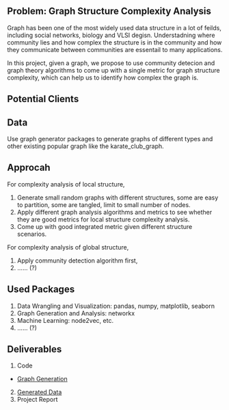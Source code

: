 ## Problem: Graph Structure Complexity Analysis

Graph has been one of the most widely used data structure in a lot of feilds, including social networks, biology and VLSI degisn. Understadning where community lies and how complex the structure is in the community and how they communicate between communities are essentail to many applications.

In this project, given a graph, we propose to use community detecion and graph theory algorithms to come up with a single metric for graph structure complexity, which can help us to identify how complex the graph is.

## Potential Clients

## Data
Use graph generator packages to generate graphs of different types and other existing popular graph like the karate_club_graph.

## Approcah
For complexity analysis of local structure,

1. Generate small random graphs with different structures, some are easy to partition, some are tangled, limit to small number of nodes.
2. Apply different graph analysis algorithms and metrics to see whether they are good metrics for local structure complexity analysis.
3. Come up with good integrated metric given different structure scenarios.

For complexity analysis of global structure,

1. Apply community detection algorithm first,
2. ...... (?)

## Used Packages
1. Data Wrangling and Visualization: pandas, numpy, matplotlib, seaborn
2. Graph Generation and Analysis: networkx
3. Machine Learning: node2vec, etc.
4. ...... (?)

## Deliverables
1. Code
 - [Graph Generation](https://github.com/nicolechao/graph-complexity-analysis/tree/master/Graph%20Generation)
2. [Generated Data](https://github.com/nicolechao/graph-complexity-analysis/tree/master/Data)
3. Project Report